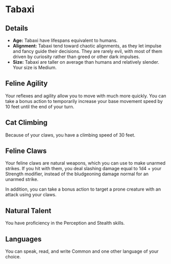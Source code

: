 # Tabaxi
## Details
- **Age:** Tabaxi have lifespans equivalent to humans.
- **Alignment:** Tabaxi tend toward chaotic alignments, as they let impulse and fancy guide their decisions. They are rarely evil, with most of them driven by curiosity rather than greed or other dark impulses.
- **Size:** Tabaxi are taller on average than humans and relatively slender. Your size is Medium.

## Feline Agility
Your reflexes and agility allow you to move with much more quickly. You can take a bonus action to temporarily increase your base movement speed by 10 feet until the end of your turn.

## Cat Climbing
Because of your claws, you have a climbing speed of 30 feet. 

## Feline Claws
Your feline claws are natural weapons, which you can use to make unarmed strikes. If you hit with them, you deal slashing damage equal to 1d4 + your Strength modifier, instead of the bludgeoning damage normal for an unarmed strike.

In addition, you can take a bonus action to target a prone creature with an attack using your claws.

## Natural Talent
You have proficiency in the Perception and Stealth skills.

## Languages
You can speak, read, and write Common and one other language of your choice.
